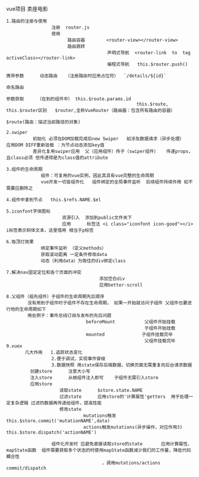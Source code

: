 vue项目  卖座电影 

    1.路由的注册与使用   
                     注册  router.js
                     使用 
                           路由容器        <router-view></router-view>
                           路由跳转        
                                          声明式导航  <router-link  to  tag   activeClass></router-link>
                                          编程式导航   this.$router.push()  
                                                                          携带参数      动态路由   （注册路由时应用占位符）  `/details/${id}`
                                                                                       命名路由
                                                                          参数获取     （在到的组件中） this.$route.params.id
                                                     this.$route, this.$router区别   $router,全称VueRouter（路由器：包含所有路由的容器） 
                                                                                      $route(路由：描述当前路径的对象) 

    2.swiper   
              初始化 必须在DOM加载完成后new Swiper   如涉及数据请求（异步处理）  应用DOM DIFF重新挂载 ：为节点动态添加key值
              差异化复用swiper应用  父（应用组件）传子（swiper组件）   传递props，且class必须 但传递得是为class值的attribute

    3.组件的生命周期
                 组件：可复用的vue实例，因此其具有vue完整的生命周期
                 vue开发一切皆组件化   组件绑定的全局事件监听  后续组件持续作用 如不需要应删除之       

    4.组件中拿到节点   this.$refs.NAME.$el  

    5.iconfont字体图标   
                         资源引入  添加到public文件夹下
                         应用      标签法 <i class="iconfont icon-good"></i>   i标签表示斜体文本，这里借用 相当于p标签
                         
    6.吸顶灯效果     
                 绑定事件监听 （定义methods）  
                 获取滚动距离 一定条件修改data                
                 动态（利用data）为吸住的div绑定class

    7.解决nav固定定位和各个页面的冲突
                                       添加空白div
                                       应用better-scroll

    8.父组件（祖先组件）子组件的生命周期先后顺序  
            没有用到子组件时子组件不存在生命周期， 如果一开始就访问子组件 父组件也要进行他的生命周期如下
            用处例子：事件总线订阅与发布的先后问题
                                  beforeMount           父组件开始挂载
                                                        子组件开始挂载
                                  mounted              子组件挂载完毕
                                                        父组件挂载完毕 
    9.vuex   
           几大作用   1.追踪状态变化
                     2.便于调试，实现事件穿梭                                                                                     
                     3.数据快照 用state保存后端数据，切换页面无需重复向后台请求数据 
             创建store      注意大小写
             注入store      从根组件注入即可    子组件无需引入store
             应用store
                        读取state      $store.state.NAME
                        过滤state      应用store的'计算属性'getters  用于处理一定复杂逻辑 过滤的数据再传递给组件，提高性能
                        修改state    
                                 mutations触发                               this.$store.commit('mutationNAME',data)
                                 actions触发mutations(异步操作，对应作用3)     this.$store.dispatch('actionNAME')  
                                 
                     组件化开发时 应避免直接读取store的state       应用计算属性，mapState函数  组件需要获取多个状态的时使用mapState函数减少我们的工作量，降低代码耦合性
                                        ，调用mutations/actions  commit/dispatch
                